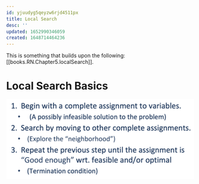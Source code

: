 ```yaml
---
id: yjuudyg5qeyzw6rjd4511px
title: Local Search
desc: ''
updated: 1652990346059
created: 1648714464236
---
```

This is something that builds upon the following: [[books.RN.Chapter5.localSearch]].

# Local Search Basics
![](./assets/images/2022-03-31-10-15-13.png)

